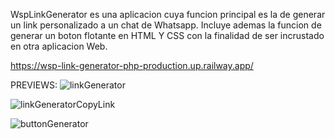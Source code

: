 WspLinkGenerator es una aplicacion cuya funcion principal es la de generar un link personalizado a un chat de Whatsapp. Incluye ademas la funcion de generar un boton flotante en HTML Y CSS con la finalidad de ser incrustado en otra aplicacion Web.

https://wsp-link-generator-php-production.up.railway.app/

PREVIEWS:
![linkGenerator](https://user-images.githubusercontent.com/90270276/229882308-fb20fcc1-4e31-4f07-9a8b-9e2a1ed3f0df.png)

![linkGeneratorCopyLink](https://user-images.githubusercontent.com/90270276/229882321-893f13b3-a648-4038-af60-e90b85a4f94e.png)


![buttonGenerator](https://user-images.githubusercontent.com/90270276/229881635-0f714c8b-54ca-46d3-84e0-3ce54eed3a35.png)
